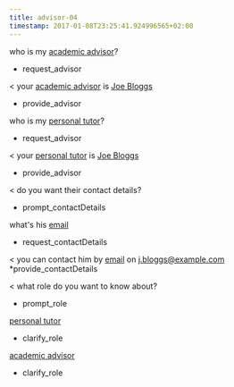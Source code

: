 ```yaml
---
title: advisor-04
timestamp: 2017-01-08T23:25:41.924996565+02:00
---
```


who is my [academic advisor](role)?
* request_advisor

< your [academic advisor](role) is [Joe Bloggs](person)
* provide_advisor

who is my [personal tutor](role)?
* request_advisor

< your [personal tutor](role) is [Joe Bloggs](person)
* provide_advisor

< do you want their contact details?
* prompt_contactDetails

what's his [email](contactType)
* request_contactDetails

< you can contact him by [email](contactType) on [j.bloggs@example.com](contactValue)
*provide_contactDetails

< what role do you want to know about?
* prompt_role

[personal tutor](role)
* clarify_role

[academic advisor](role)
* clarify_role